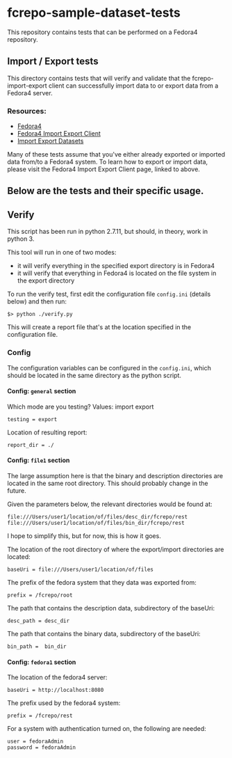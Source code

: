 # fcrepo-sample-dataset-tests

This repository contains tests that can be performed on a Fedora4 repository. 

## Import / Export tests

This directory contains tests that will verify and validate that the
fcrepo-import-export client can successfully import data to or export data from a
Fedora4 server.

### Resources: 
* [Fedora4](http://github.com/fcrepo4/fcrepo4)
* [Fedora4 Import Export Client](http://github.com/fcrepo4-labs/fcrepo-import-export)
* [Import Export Datasets](http://github.com/fcrepo4-labs/fcrepo-sample-dataset)

Many of these tests assume that you've either already exported or imported data from/to a
Fedora4 system.  To learn how to export or import data, please visit the 
Fedora4 Import Export Client page, linked to above.


Below are the tests and their specific usage.
---

## Verify

This script has been run in python 2.7.11, but should, in theory, work in python 3.

This tool will run in one of two modes:
* it will verify everything in the specified export directory is in Fedora4
* it will verify that everything in Fedora4 is located on the file system in the export directory

To run the verify test, first edit the configuration file ```config.ini``` (details below) and
then run:

    $> python ./verify.py

This will create a report file that's at the location specified in the configuration file.

### Config

The configuration variables can be configured in the ```config.ini```, which should be
located in the same directory as the python script.

#### Config: ```general``` section
Which mode are you testing?  Values: import export

    testing = export

Location of resulting report:

    report_dir = ./

#### Config:  ```file1``` section
The large assumption here is that the binary and description directories are
located in the same root directory.  This should probably change in the future.

Given the parameters below, the relevant directories would be found at:

    file:///Users/user1/location/of/files/desc_dir/fcrepo/rest
    file:///Users/user1/location/of/files/bin_dir/fcrepo/rest

I hope to simplify this, but for now, this is how it goes.

The location of the root directory of where the export/import directories are located:

    baseUri = file:///Users/user1/location/of/files

The prefix of the fedora system that they data was exported from:

    prefix = /fcrepo/root

The path that contains the description data, subdirectory of the baseUri:

    desc_path = desc_dir

The path that contains the binary data, subdirectory of the baseUri:

    bin_path =  bin_dir

#### Config: ```fedora1``` section

The location of the fedora4 server:

    baseUri = http://localhost:8080

The prefix used by the fedora4 system:

    prefix = /fcrepo/rest

For a system with authentication turned on, the following are needed:

    user = fedoraAdmin
    password = fedoraAdmin
